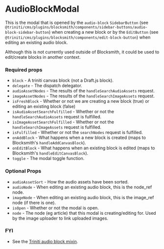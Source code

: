 # AudioBlockModal

This is the modal that is opened by the `audio-block` `SidebarButton` (see `@triniti/cms/plugins/blocksmith/components/sidebar-buttons/audio-block-sidebar-button`) when creating a new block or by the `EditButton` (see `@triniti/cms/plugins/blocksmith/components/edit-block-button`) when editing an existing audio block.

Although this is not currently used outside of Blocksmith, it could be used to edit/create blocks in another context.

### Required props
+ `block`                       - A triniti canvas block (not a Draft.js block).
+ `delegate`                    - The dispatch delegator.
+ `audioAssetNodes`             - The results of the `handleSearchAudioAssets` request.
+ `imageAssetNodes`             - The results of the `handleSearchImageAssets` request.
+ `isFreshBlock`                - Whether or not we are creating a new block (true) or editing an existing block (false)
+ `isAudioAssetSearchFulfilled` - Whether or not the `handleSearchAudioAssets` request is fulfilled.
+ `isImageAssetSearchFulfilled` - Whether or not the `handleSearchImageAssets` request is fulfilled.
+ `isFulfilled`                 - Whether or not the `searchNodes` request is fulfilled.
+ `onAddBlock`                  - What happens when a new block is created (maps to Blocksmith's `handleAddCanvasBlock`).
+ `onEditBlock`                 - What happens when an existing block is edited (maps to Blocksmith's `handleEditCanvasBlock`).
+ `toggle`                      - The modal toggle function.

### Optional Props
+ `audioAssetSort`              - How the audio assets have been sorted.
+ `audioNode`                   - When editing an existing audio block, this is the node_ref node.
+ `imageNode`                   - When editing an existing audio block, this is the image_ref node (if there is one).
+ `isOpen`                      - Whether or not the modal is open.
+ `node`                        - The node (eg article) that this modal is creating/editing for. Used by the image uploader to link uploaded images.

### FYI
+ See the [Triniti audio block mixin](https://github.com/triniti/schemas/tree/master/schemas/triniti/canvas/mixin/audio-block).
